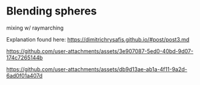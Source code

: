 # Blending spheres
 mixing w/ raymarching

Explanation found here: https://dimitrichrysafis.github.io/#post/post3.md


https://github.com/user-attachments/assets/3e907087-5ed0-40bd-9d07-174c7265144b


https://github.com/user-attachments/assets/db9d13ae-ab1a-4f11-9a2d-6ad0f01a407d



